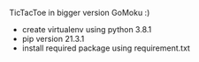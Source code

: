 TicTacToe in bigger version GoMoku :) 

* create virtualenv using python 3.8.1
* pip version 21.3.1
* install required package using requirement.txt
  


